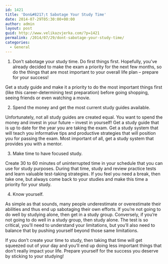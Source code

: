 ```yaml
---
id: 1421
title: 'Don&#8217;t Sabotage Your Study Time'
date: 2014-07-29T05:30:00+00:00
author: admin
layout: post
guid: http://www.velikazvjerka.com/?p=1421
permalink: /2014/07/29/dont-sabotage-your-study-time/
categories:
  - General
---
```

1) Don’t sabotage your study time. Do first things first. Hopefully, you’ve already decided to make the exam a priority for the next few months, so do the things that are most important to your overall life plan – prepare for your success!

Get a study guide and make it a priority to do the most important things first (like this career-determining test preparation) before going shopping, seeing friends or even watching a movie.

2) Spend the money and get the most current study guides available.

Unfortunately, not all study guides are created equal. You want to spend the money and invest in your future – invest in yourself! Get a study guide that is up to date for the year you are taking the exam. Get a study system that will teach you informative tips and productive strategies that will position you for passing the exam. Most important of all, get a study system that provides you with a mentor.

3) Make time to have focused study.

Create 30 to 60 minutes of uninterrupted time in your schedule that you can use for study purposes. During that time, study and review practice tests and learn valuable test-taking strategies. If you feel you need a break, then take one, but always come back to your studies and make this time a priority for your study.

4) Know yourself.

As simple as that sounds, many people underestimate or overestimate their abilities and thus end up sabotaging their own efforts. If you’re not going to do well by studying alone, then get in a study group. Conversely, if you’re not going to do well in a study group, then study alone. The test is so critical, you’ll need to understand your limitations, but you’ll also need to balance that by pushing yourself beyond those same limitations.

If you don’t create your time to study, then taking that time will get squeezed out of your day and you&#8217;ll end up doing less important things that don’t really impact your life. Prepare yourself for the success you deserve by sticking to your studying!
